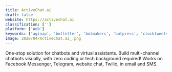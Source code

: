 ```yaml
---
title: ActiveChat.ai
draft: false 
website: https://activechat.ai
classification: ['']
platform: ['Web']
keywords: ['aginap', 'botletter', 'botmakers', 'botpress', 'clocktweets', 'dialogflow', 'facebook_auto_reply', 'facebook_marketing_toolbox', 'flow_xo', 'i_am_pop', 'intercom', 'landbot', 'reply.id', 'revoice', 'talklift', 'tars', 'upcado', 'chatchamp']
image: 2020/04/ActiveChat.ai_.png
---
```

One-stop solution for chatbots and virtual assistants. Build multi-channel chatbots visually, with zero coding or tech background required! Works on Facebook Messenger, Telegram, website chat, Twilio, in email and  SMS.
